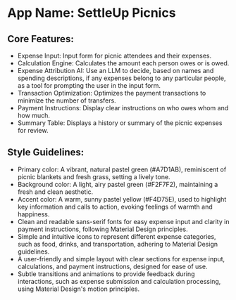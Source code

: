 # **App Name**: SettleUp Picnics

## Core Features:

- Expense Input: Input form for picnic attendees and their expenses.
- Calculation Engine: Calculates the amount each person owes or is owed.
- Expense Attribution AI: Use an LLM to decide, based on names and spending descriptions, if any expenses belong to any particular people, as a tool for prompting the user in the input form.
- Transaction Optimization: Optimizes the payment transactions to minimize the number of transfers.
- Payment Instructions: Display clear instructions on who owes whom and how much.
- Summary Table: Displays a history or summary of the picnic expenses for review.

## Style Guidelines:

- Primary color: A vibrant, natural pastel green (#A7D1AB), reminiscent of picnic blankets and fresh grass, setting a lively tone.
- Background color: A light, airy pastel green (#F2F7F2), maintaining a fresh and clean aesthetic.
- Accent color: A warm, sunny pastel yellow (#F4D75E), used to highlight key information and calls to action, evoking feelings of warmth and happiness.
- Clean and readable sans-serif fonts for easy expense input and clarity in payment instructions, following Material Design principles.
- Simple and intuitive icons to represent different expense categories, such as food, drinks, and transportation, adhering to Material Design guidelines.
- A user-friendly and simple layout with clear sections for expense input, calculations, and payment instructions, designed for ease of use.
- Subtle transitions and animations to provide feedback during interactions, such as expense submission and calculation processing, using Material Design's motion principles.